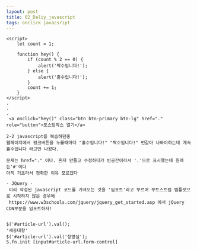 ```yaml
---
layout: post
title: 02_Daliy_javascript
tags: onclick javacsript
---
```


    <script>
        let count = 1;

        function hey() {
            if (count % 2 == 0) {
                alert('짝수입니다!');
            } else {
                alert('홀수입니다!');
            }
            count += 1;
        }
    </script>
    .
    .
    .
     <a onclick="hey()" class="btn btn-primary btn-lg" href="." role="button">포스팅박스 열기</a>
    
    2-2 javascript를 복습하던중 
    웹페이지에서 링크버튼을 누를때마다 "홀수입니다!" "짝수입니다!" 번갈아 나와야하는데 계속 홀수입니다 라고만 나왔다.
    
    문제는 href="." 이다. 혼자 만들고 수정하다가 빈공간이라서 '.'으로 표시했는데 원래는'#'이다 
    아직 기초라서 정확한 이유 모르겠다
  
    - JQuery - 
     미리 작성된 javascript 코드를 가져오는 것을 '임포트'라고 부르며 부트스트랩 템플릿으로 시작하지 않은 경우에
     https://www.w3schools.com/jquery/jquery_get_started.asp 에서 jQuery CDN부분을 임포트하자!
     
     
    $('#article-url').val();
    '세종대왕'
    $('#article-url').val('장영실');
    S.fn.init [input#article-url.form-control]
      
    
     
